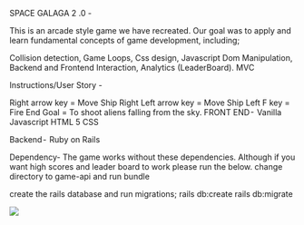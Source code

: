 SPACE GALAGA 2 .0 -

This is an arcade style game we have recreated. Our goal was to apply and learn fundamental concepts of game development, including; 

Collision detection, Game Loops, Css design, Javascript Dom Manipulation, Backend and Frontend Interaction, Analytics (LeaderBoard). MVC

Instructions/User Story -

Right arrow key = Move Ship Right  Left arrow key = Move Ship Left F key = Fire End Goal = To shoot aliens falling from the sky. FRONT END -  Vanilla Javascript  HTML 5  CSS

Backend -  Ruby on Rails

Dependency- The game works without these dependencies. Although if you want high scores and leader board to work please run the below. change directory to game-api and run bundle

create the rails database and run migrations; rails db:create rails db:migrate

<img src= "h"/>
